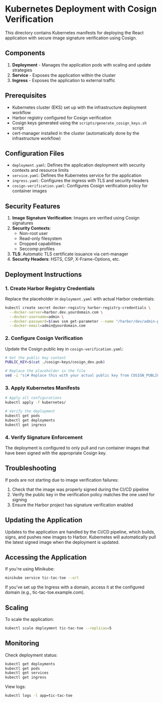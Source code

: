 # Kubernetes Deployment with Cosign Verification

This directory contains Kubernetes manifests for deploying the React application with secure image signature verification using Cosign.

## Components

1. **Deployment** - Manages the application pods with scaling and update strategies
2. **Service** - Exposes the application within the cluster
3. **Ingress** - Exposes the application to external traffic

## Prerequisites

- Kubernetes cluster (EKS) set up with the infrastructure deployment workflow
- Harbor registry configured for Cosign verification
- Cosign keys generated using the `scripts/generate_cosign_keys.sh` script
- cert-manager installed in the cluster (automatically done by the infrastructure workflow)

## Configuration Files

- `deployment.yaml`: Defines the application deployment with security contexts and resource limits
- `service.yaml`: Defines the Kubernetes service for the application
- `ingress.yaml`: Configures the ingress with TLS and security headers
- `cosign-verification.yaml`: Configures Cosign verification policy for container images

## Security Features

1. **Image Signature Verification**: Images are verified using Cosign signatures
2. **Security Contexts**: 
   - Non-root user
   - Read-only filesystem
   - Dropped capabilities
   - Seccomp profiles
3. **TLS**: Automatic TLS certificate issuance via cert-manager
4. **Security Headers**: HSTS, CSP, X-Frame-Options, etc.

## Deployment Instructions

### 1. Create Harbor Registry Credentials

Replace the placeholder in `deployment.yaml` with actual Harbor credentials:

```bash
kubectl create secret docker-registry harbor-registry-credentials \
  --docker-server=harbor.dev.yourdomain.com \
  --docker-username=admin \
  --docker-password=$(aws ssm get-parameter --name "/harbor/dev/admin-password" --with-decryption | jq -r '.Parameter.Value') \
  --docker-email=admin@yourdomain.com
```

### 2. Configure Cosign Verification

Update the Cosign public key in `cosign-verification.yaml`:

```bash
# Get the public key content
PUBLIC_KEY=$(cat ./cosign-keys/cosign_dev.pub)

# Replace the placeholder in the file
sed -i "s|# Replace this with your actual public key from COSIGN_PUBLIC_KEY_DEV|${PUBLIC_KEY}|" kubernetes/cosign-verification.yaml
```

### 3. Apply Kubernetes Manifests

```bash
# Apply all configurations
kubectl apply -f kubernetes/

# Verify the deployment
kubectl get pods
kubectl get deployments
kubectl get ingress
```

### 4. Verify Signature Enforcement

The deployment is configured to only pull and run container images that have been signed with the appropriate Cosign key.

## Troubleshooting

If pods are not starting due to image verification failures:

1. Check that the image was properly signed during the CI/CD pipeline
2. Verify the public key in the verification policy matches the one used for signing
3. Ensure the Harbor project has signature verification enabled

## Updating the Application

Updates to the application are handled by the CI/CD pipeline, which builds, signs, and pushes new images to Harbor. Kubernetes will automatically pull the latest signed image when the deployment is updated.

## Accessing the Application

If you're using Minikube:

```bash
minikube service tic-tac-toe --url
```

If you've set up the Ingress with a domain, access it at the configured domain (e.g., tic-tac-toe.example.com).

## Scaling

To scale the application:

```bash
kubectl scale deployment tic-tac-toe --replicas=5
```

## Monitoring

Check deployment status:

```bash
kubectl get deployments
kubectl get pods
kubectl get services
kubectl get ingress
```

View logs:

```bash
kubectl logs -l app=tic-tac-toe
```